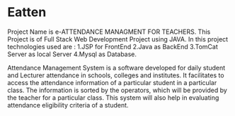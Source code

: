 # Eatten
Project Name is e-ATTENDANCE MANAGMENT FOR TEACHERS.
This Project is of Full Stack Web Development Project using JAVA.
In this project technologies used are : 
1.JSP for FrontEnd
2.Java as BackEnd
3.TomCat Server as local Server
4.Mysql as Database.

Attendance Management System is a software developed for daily student and Lecturer attendance in schools, colleges and institutes. It facilitates to access the attendance information of a particular student in a particular class. The information is sorted by the operators, which will be provided by the teacher for a particular class. This system will also help in evaluating attendance eligibility criteria of a student.
